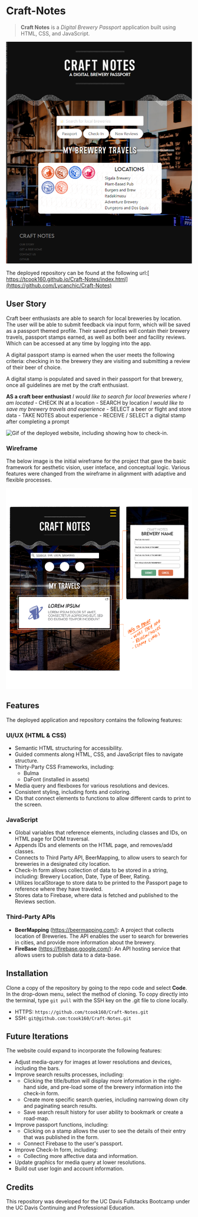 # Craft-Notes

> **Craft Notes** is a *Digital Brewery Passport* application built using HTML, CSS, and JavaScript.

![Image of the deployed website.](./assets/media/images/repo/cn_screenshot_01.png)

The deployed repository can be found at the following url:[ https://tcook160.github.io/Craft-Notes/index.html](https://github.com/Lycanchic/Craft-Notes)

## User Story

Craft beer enthusiasts are able to search for local breweries by location. The user will be able to submit feedback via input form, which will be saved as a passport themed profile. Their saved profiles will contain their brewery travels, passport stamps earned, as well as both beer and facility reviews. Which can be accessed at any time by logging into the app.

A digital passport stamp is earned when the user meets the following criteria: checking in to the brewery they are visiting and submitting a review of their beer of choice.

A digital stamp is populated and saved in their passport for that brewery, once all guidelines are met by the craft enthusiast.

**AS a craft beer enthusiast**
*I would like to search for local breweries where I am located*
	- CHECK IN at a location
	- SEARCH by location
*I would like to save my brewery travels and experience*
	- SELECT a beer or flight and store data
	- TAKE NOTES about experience
	- RECEIVE / SELECT a digital stamp after completing a prompt

![Gif of the deployed website, including showing how to check-in.](./assets/media/images/repo/cn_gif_01.gif)

### Wireframe

The below image is the initial wireframe for the project that gave the basic framework for aesthetic vision, user inteface, and conceptual logic. Various features were changed from the wireframe in alignment with adaptive and flexible processes.

![Image of a wireframe prototype.](./assets/media/images/wireframe/fullstacks_project_wireframe_01_crop.png)

## Features

The deployed application and repository contains the following features:

### UI/UX (HTML & CSS)

* Semantic HTML structuring for accessibility.
* Guided comments along HTML, CSS, and JavaScript files to navigate structure.
* Thirty-Party CSS Frameworks, including:
  * Bulma
  * DaFont (installed in assets)
* Media query and flexboxes for various resolutions and devices.
* Consistent styling, including fonts and coloring.
* IDs that connect elements to functions to allow different cards to print to the screen.

### JavaScript

* Global variables that reference elements, including classes and IDs, on HTML page for DOM traversal.
* Appends IDs and elements on the HTML page, and removes/add classes.
* Connects to Third Party API, BeerMapping, to allow users to search for breweries in a designated city location. 
* Check-In form allows collection of data to be stored in a string, including: Brewery Location, Date, Type of Beer, Rating.
* Utilizes localStorage to store data to be printed to the Passport page to reference where they have traveled.
* Stores data to Firebase, where data is fetched and published to the Reviews section.

### Third-Party APIs

* **BeerMapping** (https://beermapping.com/): A project that collects location of Breweries. The API enables the user to search for breweries in cities, and provide more information about the brewery.
* **FireBase** (https://firebase.google.com/): An API hosting service that allows users to publish data to a data-base.

## Installation

Clone a copy of the repository by going to the repo code and select **Code**. In the drop-down menu, select the method of cloning. To copy directly into the terminal, type `git pull` with the SSH key on the .git file to clone locally.

* HTTPS: `https://github.com/tcook160/Craft-Notes.git`
* SSH: `git@github.com:tcook160/Craft-Notes.git`

## Future Iterations

The website could expand to incorporate the following features:

* Adjust media-query for images at lower resolutions and devices, including the bars.
* Improve search results processes, including:
* * Clicking the title/button will display more information in the right-hand side, and pre-load some of the brewery information into the check-in form.
* * Create more specific search queries, including narrowing down city and paginating search results.
* * Save search result history for user ability to bookmark or create a road-map.
* Improve passport functions, including:
* * Clicking on a stamp allows the user to see the details of their entry that was published in the form.
* * Connect Firebase to the user's passport.
* Improve Check-In form, including:
* * Collecting more affective data and information.
* Update graphics for media query at lower resolutions.
* Build out user login and account information.

## Credits

This repository was developed for the UC Davis Fullstacks Bootcamp under the UC Davis Continuing and Professional Education.
